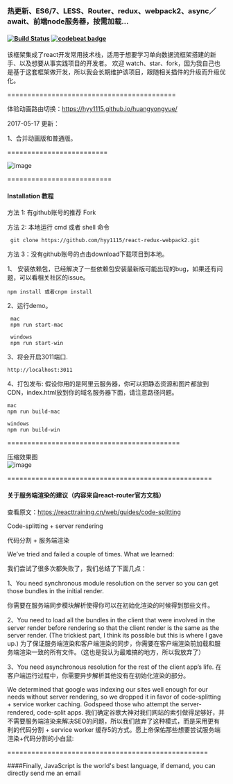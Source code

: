 
### 热更新、ES6/7、LESS、Router、redux、webpack2、async／await、前端node服务器，按需加载...

#### [![Build Status](https://travis-ci.org/hyy1115/react-redux-webpack2.svg?branch=master)](https://travis-ci.org/hyy1115/react-redux-webpack2) [![codebeat badge](https://codebeat.co/badges/8be7b4c1-85f3-4da9-ab23-d470624b40ad)](https://codebeat.co/projects/github-com-hyy1115-react-redux-webpack2-master)
该框架集成了react开发常用技术栈，适用于想要学习单向数据流框架搭建的新手、以及想要从事实践项目的开发者。
欢迎 watch、star、fork，因为我自己也是基于这套框架做开发，所以我会长期维护该项目，跟随相关插件的升级而升级优化。  

==========================================

体验动画路由切换：https://hyy1115.github.io/huangyongyue/   

2017-05-17 更新：

1、合并动画版和普通版。

=========================

![image](https://github.com/hyy1115/react-redux-webpack2/blob/master/public/store.gif)

==========================

#### Installation 教程

方法 1: 有github账号的推荐 Fork  

方法 2: 本地运行 cmd 或者 shell 命令  
```
 git clone https://github.com/hyy1115/react-redux-webpack2.git

```

方法 3：没有github账号的点击download下载项目到本地。  

1、 安装依赖包，已经解决了一些依赖包安装最新版可能出现的bug，如果还有问题，可以看相关社区的issue。
```
npm install 或者cnpm install
```

2、运行demo。
   ```
    mac
    npm run start-mac

    windows
    npm run start-win
   ```

3、将会开启3011端口.
```
http://localhost:3011

```

4、打包发布: 假设你用的是阿里云服务器，你可以把静态资源和图片都放到CDN，index.html放到你的域名服务器下面，请注意路径问题。  

```
mac
npm run build-mac

windows
npm run build-win
```

===========================================

压缩效果图  
![image](https://github.com/hyy1115/react-redux-webpack2/blob/master/public/fenxi.png)

===================================================

#### 关于服务端渲染的建议（内容来自react-router官方文档）  

查看原文：https://reacttraining.cn/web/guides/code-splitting

Code-splitting + server rendering

代码分割 + 服务端渲染

We’ve tried and failed a couple of times. What we learned:

我们尝试了很多次都失败了，我们总结了下面几点：

1、You need synchronous module resolution on the server so you can get those bundles in the initial render.

你需要在服务端同步模块解析使得你可以在初始化渲染的时候得到那些文件。

2、You need to load all the bundles in the client that were involved in the server render before rendering so that the client render is the same as the server render. (The trickiest part, I think its possible but this is where I gave up.)
为了保证服务端渲染和客户端渲染的同步，你需要在客户端渲染前加载和服务端渲染一致的所有文件。（这也是我认为最难搞的地方，所以我放弃了）

3、You need asynchronous resolution for the rest of the client app’s life.
在客户端运行过程中，你需要异步解析其他没有在初始化渲染的部分。

We determined that google was indexing our sites well enough for our needs without server rendering, so we dropped it in favor of code-splitting + service worker caching. Godspeed those who attempt the server-rendered, code-split apps.
我们确定谷歌大神对我们网站的索引做得足够好，并不需要服务端渲染来解决SEO的问题，所以我们放弃了这种模式，而是采用更有利的代码分割 + service worker 缓存5的方式。愿上帝保佑那些想要尝试服务端渲染+代码分割的小白鼠:

==================================================

####Finally, JavaScript is the world's best language, if demand, you can directly send me an email  
